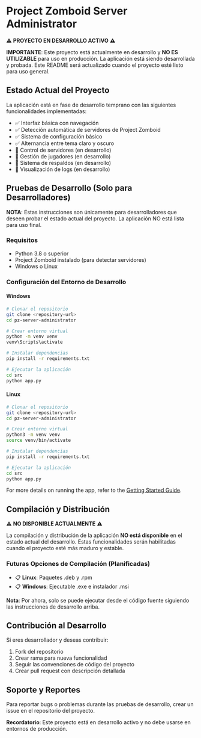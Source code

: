 # Project Zomboid Server Administrator

⚠️ **PROYECTO EN DESARROLLO ACTIVO** ⚠️

**IMPORTANTE**: Este proyecto está actualmente en desarrollo y **NO ES UTILIZABLE** para uso en producción. La aplicación está siendo desarrollada y probada. Este README será actualizado cuando el proyecto esté listo para uso general.

## Estado Actual del Proyecto

La aplicación está en fase de desarrollo temprano con las siguientes funcionalidades implementadas:
- ✅ Interfaz básica con navegación
- ✅ Detección automática de servidores de Project Zomboid
- ✅ Sistema de configuración básico
- ✅ Alternancia entre tema claro y oscuro
- 🚧 Control de servidores (en desarrollo)
- 🚧 Gestión de jugadores (en desarrollo)
- 🚧 Sistema de respaldos (en desarrollo)
- 🚧 Visualización de logs (en desarrollo)

## Pruebas de Desarrollo (Solo para Desarrolladores)

**NOTA**: Estas instrucciones son únicamente para desarrolladores que deseen probar el estado actual del proyecto. La aplicación NO está lista para uso final.

### Requisitos
- Python 3.8 o superior
- Project Zomboid instalado (para detectar servidores)
- Windows o Linux

### Configuración del Entorno de Desarrollo

#### Windows
```bash
# Clonar el repositorio
git clone <repository-url>
cd pz-server-administrator

# Crear entorno virtual
python -m venv venv
venv\Scripts\activate

# Instalar dependencias
pip install -r requirements.txt

# Ejecutar la aplicación
cd src
python app.py
```

#### Linux
```bash
# Clonar el repositorio
git clone <repository-url>
cd pz-server-administrator

# Crear entorno virtual
python3 -m venv venv
source venv/bin/activate

# Instalar dependencias
pip install -r requirements.txt

# Ejecutar la aplicación
cd src
python app.py
```
For more details on running the app, refer to the [Getting Started Guide](https://flet.dev/docs/getting-started/).

## Compilación y Distribución

⚠️ **NO DISPONIBLE ACTUALMENTE** ⚠️

La compilación y distribución de la aplicación **NO está disponible** en el estado actual del desarrollo. Estas funcionalidades serán habilitadas cuando el proyecto esté más maduro y estable.

### Futuras Opciones de Compilación (Planificadas)

- 📋 **Linux**: Paquetes .deb y .rpm
- 📋 **Windows**: Ejecutable .exe e instalador .msi

**Nota**: Por ahora, solo se puede ejecutar desde el código fuente siguiendo las instrucciones de desarrollo arriba.

## Contribución al Desarrollo

Si eres desarrollador y deseas contribuir:

1. Fork del repositorio
2. Crear rama para nueva funcionalidad
3. Seguir las convenciones de código del proyecto
4. Crear pull request con descripción detallada

## Soporte y Reportes

Para reportar bugs o problemas durante las pruebas de desarrollo, crear un issue en el repositorio del proyecto.

**Recordatorio**: Este proyecto está en desarrollo activo y no debe usarse en entornos de producción.